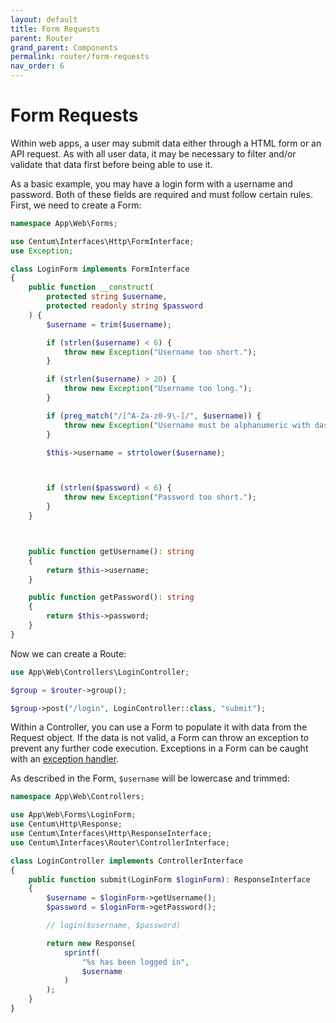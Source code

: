 ```yaml
---
layout: default
title: Form Requests
parent: Router
grand_parent: Components
permalink: router/form-requests
nav_order: 6
---
```




# Form Requests

Within web apps, a user may submit data either through a HTML form or an API request.
As with all user data, it may be necessary to filter and/or validate that data first before being able to use it.

As a basic example, you may have a login form with a username and password.
Both of these fields are required and must follow certain rules.
First, we need to create a Form:

```php
namespace App\Web\Forms;

use Centum\Interfaces\Http\FormInterface;
use Exception;

class LoginForm implements FormInterface
{
    public function __construct(
        protected string $username,
        protected readonly string $password
    ) {
        $username = trim($username);

        if (strlen($username) < 6) {
            throw new Exception("Username too short.");
        }

        if (strlen($username) > 20) {
            throw new Exception("Username too long.");
        }

        if (preg_match("/[^A-Za-z0-9\-]/", $username)) {
            throw new Exception("Username must be alphanumeric with dashes.");
        }

        $this->username = strtolower($username);



        if (strlen($password) < 6) {
            throw new Exception("Password too short.");
        }
    }



    public function getUsername(): string
    {
        return $this->username;
    }

    public function getPassword(): string
    {
        return $this->password;
    }
}
```

Now we can create a Route:

```php
use App\Web\Controllers\LoginController;

$group = $router->group();

$group->post("/login", LoginController::class, "submit");
```

Within a Controller, you can use a Form to populate it with data from the Request object.
If the data is not valid, a Form can throw an exception to prevent any further code execution.
Exceptions in a Form can be caught with an [exception handler](exception-handlers.md).

As described in the Form, `$username` will be lowercase and trimmed:

```php
namespace App\Web\Controllers;

use App\Web\Forms\LoginForm;
use Centum\Http\Response;
use Centum\Interfaces\Http\ResponseInterface;
use Centum\Interfaces\Router\ControllerInterface;

class LoginController implements ControllerInterface
{
    public function submit(LoginForm $loginForm): ResponseInterface
    {
        $username = $loginForm->getUsername();
        $password = $loginForm->getPassword();

        // login($username, $password)

        return new Response(
            sprintf(
                "%s has been logged in",
                $username
            )
        );
    }
}
```
